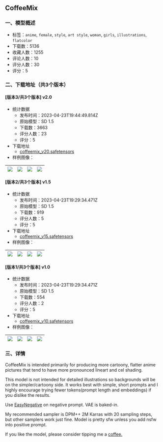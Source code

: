 ## CoffeeMix
### 一、模型概述

- 标签：`anime`, `female`, `style`, `art style`, `woman`, `girls`, `illustrations`, `flatcolor`
- 下载数：5136
- 收藏人数：1255
- 评论人数：10
- 评分人数：30
- 评分：5

### 二、下载地址（共3个版本）

#### [版本3/共3个版本] v2.0

- 统计数据
  - 发布时间：2023-04-23T19:44:49.814Z
  - 原始模型：SD 1.5
  - 下载数：3663
  - 评分人数：23
  - 评分：5
- 下载地址
  - [coffeemix_v20.safetensors](https://civitai.com/api/download/models/53475)
- 样例图像：

| <img src="https://image.civitai.com/xG1nkqKTMzGDvpLrqFT7WA/97778efa-ce1b-4b91-75d5-5ca64b15e500/width=450/578212.jpeg" /> | <img src="https://image.civitai.com/xG1nkqKTMzGDvpLrqFT7WA/6f33b6e8-1a06-401a-8599-6771b0e5ec00/width=450/578214.jpeg" /> | <img src="https://image.civitai.com/xG1nkqKTMzGDvpLrqFT7WA/1a3f37bb-eaa9-4f5a-d866-33f2bd403500/width=450/578218.jpeg" /> | <img src="https://image.civitai.com/xG1nkqKTMzGDvpLrqFT7WA/1028179f-3b50-4811-829a-7bfef28aa000/width=450/578222.jpeg" /> |
| ---- | ---- | ---- | ---- |

#### [版本2/共3个版本] v1.5

- 统计数据
  - 发布时间：2023-04-23T19:29:34.471Z
  - 原始模型：SD 1.5
  - 下载数：919
  - 评分人数：5
  - 评分：5
- 下载地址
  - [coffeemix_v15.safetensors](https://civitai.com/api/download/models/49273)
- 样例图像：

| <img src="https://image.civitai.com/xG1nkqKTMzGDvpLrqFT7WA/45e156e3-5565-468c-9ec7-d83d74ce3600/width=450/529935.jpeg" /> | <img src="https://image.civitai.com/xG1nkqKTMzGDvpLrqFT7WA/c616cddf-f606-4fb7-ef47-ce32a0622300/width=450/529945.jpeg" /> | <img src="https://image.civitai.com/xG1nkqKTMzGDvpLrqFT7WA/a89d7ba1-8b61-48eb-4661-8942ab16f500/width=450/530004.jpeg" /> | <img src="https://image.civitai.com/xG1nkqKTMzGDvpLrqFT7WA/8d849fa6-cf2d-490d-a6ea-bc56193fb500/width=450/530034.jpeg" /> |
| ---- | ---- | ---- | ---- |

#### [版本1/共3个版本] v1.0

- 统计数据
  - 发布时间：2023-04-23T19:29:34.471Z
  - 原始模型：SD 1.5
  - 下载数：554
  - 评分人数：2
  - 评分：5
- 下载地址
  - [coffeemix_v10.safetensors](https://civitai.com/api/download/models/45847)
- 样例图像：

| <img src="https://image.civitai.com/xG1nkqKTMzGDvpLrqFT7WA/729df7f3-ae0c-4ca1-b6e4-59faf294a100/width=450/496244.jpeg" /> | <img src="https://image.civitai.com/xG1nkqKTMzGDvpLrqFT7WA/7e65781b-309a-4686-2b94-a73eae211600/width=450/496237.jpeg" /> | <img src="https://image.civitai.com/xG1nkqKTMzGDvpLrqFT7WA/708f60ef-9802-4543-cfa2-d3dd29722100/width=450/496255.jpeg" /> | <img src="https://image.civitai.com/xG1nkqKTMzGDvpLrqFT7WA/71b77404-c95e-471f-4081-e0db2bb7b300/width=450/496282.jpeg" /> |
| ---- | ---- | ---- | ---- |


### 三、详情
<p>CoffeeMix is intended primarily for producing more cartoony, flatter anime pictures that tend to have more pronounced lineart and cel shading.</p><p></p><p>This model is not intended for detailed illustrations so backgrounds will be on the simpler/cartoony side. It works best with simple, short prompts and I highly encourage trying fewer tokens(prompt length and embeddings) if you dislike the results.</p><p>Use <a target="_blank" rel="ugc" href="https://civitai.com/models/7808/easynegative">EasyNegative</a> on negative prompt. VAE is baked-in.</p><p>My recommended sampler is DPM++ 2M Karras with 20 sampling steps, but other samplers work just fine. Model is pretty sfw unless you add nsfw into positive prompt.</p><p>If you like the model, please consider tipping me a <a target="_blank" rel="ugc" href="https://ko-fi.com/coffeecoffeeai">coffee.</a></p>